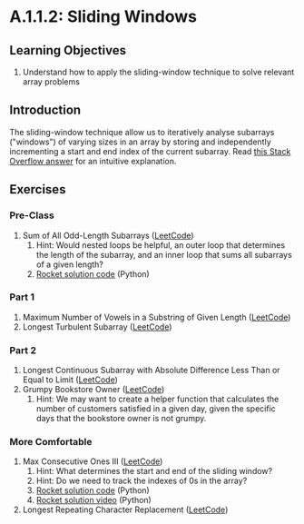# A.1.1.2: Sliding Windows

## Learning Objectives

1. Understand how to apply the sliding-window technique to solve relevant array problems

## Introduction

The sliding-window technique allow us to iteratively analyse subarrays ("windows") of varying sizes in an array by storing and independently incrementing a start and end index of the current subarray. Read [this Stack Overflow answer](https://stackoverflow.com/a/64111403) for an intuitive explanation.

## Exercises

### Pre-Class

1. Sum of All Odd-Length Subarrays ([LeetCode](https://leetcode.com/problems/sum-of-all-odd-length-subarrays/))
   1. Hint: Would nested loops be helpful, an outer loop that determines the length of the subarray, and an inner loop that sums all subarrays of a given length?
   2. [Rocket solution code](https://pastebin.com/apxLUSQh) (Python)

### Part 1

1. Maximum Number of Vowels in a Substring of Given Length ([LeetCode](https://leetcode.com/problems/maximum-number-of-vowels-in-a-substring-of-given-length/))
2. Longest Turbulent Subarray ([LeetCode](https://leetcode.com/problems/longest-turbulent-subarray/))

### Part 2

1. Longest Continuous Subarray with Absolute Difference Less Than or Equal to Limit ([LeetCode](https://leetcode.com/problems/longest-continuous-subarray-with-absolute-diff-less-than-or-equal-to-limit/))
2. Grumpy Bookstore Owner ([LeetCode](https://leetcode.com/problems/grumpy-bookstore-owner/))
   1. Hint: We may want to create a helper function that calculates the number of customers satisfied in a given day, given the specific days that the bookstore owner is not grumpy.

### More Comfortable

1. Max Consecutive Ones III ([LeetCode](https://leetcode.com/problems/max-consecutive-ones-iii/))
   1. Hint: What determines the start and end of the sliding window?
   2. Hint: Do we need to track the indexes of 0s in the array?
   3. [Rocket solution code](https://pastebin.com/WFGdNszB) (Python)
   4. [Rocket solution video](https://youtu.be/Kynk1Tny3yQ?t=3939) (Python)
2. Longest Repeating Character Replacement ([LeetCode](https://leetcode.com/problems/longest-repeating-character-replacement/))
